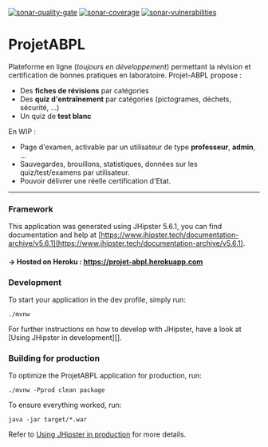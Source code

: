 [![sonar-quality-gate][sonar-quality-gate]][sonar-url] [![sonar-coverage][sonar-coverage]][sonar-url] [![sonar-vulnerabilities][sonar-vulnerabilities]][sonar-url]

# ProjetABPL

Plateforme en ligne (*toujours en développement*) permettant la révision et certification de bonnes pratiques en laboratoire.
Projet-ABPL propose : 
- Des **fiches de révisions** par catégories
- Des **quiz d'entraînement** par catégories (pictogrames, déchets, sécurité, ...)
- Un quiz de **test blanc**

En WIP :
- Page d'examen, activable par un utilisateur de type **professeur**, **admin**, ...
- Sauvegardes, brouillons, statistiques, données sur les quiz/test/examens par utilisateur.
- Pouvoir délivrer une réelle certification d'Etat.

---------------------------------------------------------------------
### Framework
This application was generated using JHipster 5.6.1, you can find documentation and help at [https://www.jhipster.tech/documentation-archive/v5.6.1](https://www.jhipster.tech/documentation-archive/v5.6.1).

#### -> Hosted on Heroku : https://projet-abpl.herokuapp.com

### Development

To start your application in the dev profile, simply run:

    ./mvnw

For further instructions on how to develop with JHipster, have a look at [Using JHipster in development][].


### Building for production

To optimize the ProjetABPL application for production, run:

    ./mvnw -Pprod clean package

To ensure everything worked, run:

    java -jar target/*.war

Refer to [Using JHipster in production][using jhipster in production] for more details.

[sonar-url]: https://sonarcloud.io/dashboard?id=projet-abpl
[sonar-quality-gate]: https://sonarcloud.io/api/project_badges/measure?project=projet-abpl&metric=alert_status
[sonar-coverage]: https://sonarcloud.io/api/project_badges/measure?project=projet-abpl&metric=coverage
[sonar-vulnerabilities]: https://sonarcloud.io/api/project_badges/measure?project=projet-abpl&metric=vulnerabilities
[using jhipster in production]: https://www.jhipster.tech/documentation-archive/v5.7.2/production/

